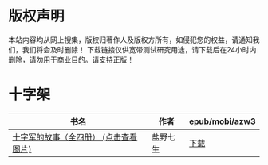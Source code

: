 # 版权声明

本站内容均从网上搜集，版权归著作人及版权方所有，如侵犯您的权益，请通知我们，我们将会及时删除！ 下载链接仅供宽带测试研究用途，请下载后在24小时内删除，请勿用于商业目的。请支持正版！

# 十字架

| 书名 | 作者 | epub/mobi/azw3 |
| --- | --- | --- |
| [十字军的故事（全四册） (点击查看图片)](https://www.dushupai.com/attachment/2024/06/03/3a166da69a096c6b.jpg) | 盐野七生 | [下载](https://url89.ctfile.com/f/31084289-1357018033-c0a564?p=8866) |
